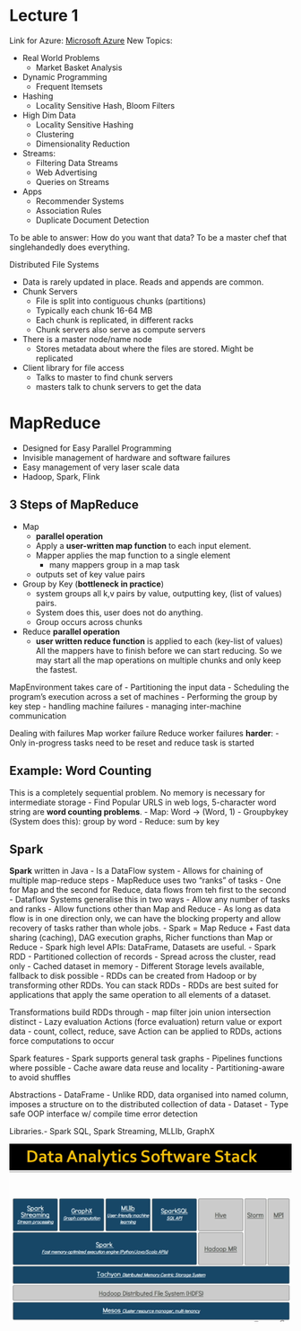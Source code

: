 # Lecture 1 
Link for Azure: [Microsoft Azure](https://portal.azure.com/#create/hub)
New Topics:
- Real World Problems
	- Market Basket Analysis 
- Dynamic Programming
	- Frequent Itemsets
- Hashing
	- Locality Sensitive Hash, Bloom Filters
- High Dim Data
	- Locality Sensitive Hashing
	- Clustering
	- Dimensionality Reduction
- Streams:
	- Filtering Data Streams
	- Web Advertising
	- Queries on Streams
- Apps
	- Recommender Systems
	- Association Rules
	- Duplicate Document Detection

To be able to answer: How do you want that data? To be a master chef that singlehandedly does everything.

Distributed File Systems
- Data is rarely updated in place. Reads and appends are common.
- Chunk Servers
	- File is split into contiguous chunks (partitions)
	- Typically each chunk 16-64 MB
	- Each chunk is replicated, in different racks
	- Chunk servers also serve as compute servers
- There is a master node/name node
	- Stores metadata about where the files are stored. Might be replicated
- Client library for file access
	- Talks to master to find chunk servers
	- masters talk to chunk servers to get the data

# MapReduce
- Designed for Easy Parallel Programming
- Invisible management of hardware and software failures
- Easy management of very laser scale data
- Hadoop, Spark, Flink
	
## 3 Steps of MapReduce

- Map
	- **parallel operation**
	- Apply a **user-written map function** to each input element.
	- Mapper applies the map function to a single element
		- many mappers group in a map task
	- outputs set of key value pairs
- Group by Key (**bottleneck in practice**)
	- system groups all k,v pairs by value, outputting key, (list of values) pairs.
	- System does this, user does not do anything.
	- Group occurs across chunks
- Reduce **parallel operation**
	- **user written reduce function** is applied to each (key-list of values)
All the mappers have to finish before we can start reducing. So we may start all the map operations on multiple chunks and only keep the fastest.

MapEnvironment takes care of
	- Partitioning the input data
	- Scheduling the program’s execution across a set of machines
	- Performing the group by key step
	- handling machine failures
	- managing inter-machine communication

Dealing with failures
	Map worker failure
	Reduce worker failures **harder**:
		- Only in-progress tasks need to be reset and reduce task is started

## Example: Word Counting
This is a completely sequential problem. No memory is necessary for intermediate storage
	- Find Popular URLS in web logs, 5-character word string are **word counting problems**.
	- Map: Word -> (Word, 1)
	- Groupbykey (System does this): group by word
	- Reduce: sum by key

## Spark
**Spark** written in Java
	- Is a DataFlow system
	- Allows for chaining of multiple map-reduce steps
	- MapReduce uses two “ranks” of tasks
		- One for Map and the second for Reduce, data flows from teh first to the second
	- Dataflow Systems generalise this in two ways
		- Allow any number of tasks and ranks
		- Allow functions other than Map and Reduce
		- As long as data flow is in one direction only, we can have the blocking property and allow recovery of tasks rather than whole jobs.
	- Spark = Map Reduce + Fast data sharing (caching), DAG execution graphs, Richer functions than Map or Reduce
	- Spark high level APIs: DataFrame, Datasets are useful.
	- Spark RDD
		- Partitioned collection of records
		- Spread across the cluster, read only
		- Cached dataset in memory
			- Different Storage levels available, fallback to disk possible
		- RDDs can be created from Hadoop or by transforming other RDDs. You can stack RDDs
		- RDDs are best suited for applications that apply the same operation to all elements of a dataset.

Transformations build RDDs through 
	- map filter join union intersection distinct
	- Lazy evaluation
Actions (force evaluation) return value or export data
	- count, collect, reduce, save
Action can be applied to RDDs, actions force computations to occur

Spark features
	- Spark supports general task graphs
	- Pipelines functions where possible
	- Cache aware data reuse and locality
	- Partitioning-aware to avoid shuffles

Abstractions 
	- DataFrame - Unlike RDD, data organised into named column, imposes a structure on to the distributed collection of data
	- Dataset - Type safe OOP interface w/ compile time error detection

Libraries.- Spark SQL, Spark Streaming, MLLIb, GraphX

![Screenshot 2019-09-26 at 11.39.59 AM.png](/assets/blog_resources/BEBE7E58836667ED9862365C7531BB3B.png)